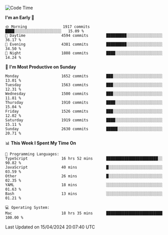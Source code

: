 <!--START_SECTION:waka-->
![Code Time](http://img.shields.io/badge/Code%20Time-3%2C874%20hrs%206%20mins-blue)

**I'm an Early 🐤** 

```text
🌞 Morning                1917 commits        ████░░░░░░░░░░░░░░░░░░░░░   15.09 % 
🌆 Daytime                4594 commits        █████████░░░░░░░░░░░░░░░░   36.17 % 
🌃 Evening                4381 commits        █████████░░░░░░░░░░░░░░░░   34.50 % 
🌙 Night                  1808 commits        ████░░░░░░░░░░░░░░░░░░░░░   14.24 % 
```
📅 **I'm Most Productive on Sunday** 

```text
Monday                   1652 commits        ███░░░░░░░░░░░░░░░░░░░░░░   13.01 % 
Tuesday                  1563 commits        ███░░░░░░░░░░░░░░░░░░░░░░   12.31 % 
Wednesday                1500 commits        ███░░░░░░░░░░░░░░░░░░░░░░   11.81 % 
Thursday                 1910 commits        ████░░░░░░░░░░░░░░░░░░░░░   15.04 % 
Friday                   1526 commits        ███░░░░░░░░░░░░░░░░░░░░░░   12.02 % 
Saturday                 1919 commits        ████░░░░░░░░░░░░░░░░░░░░░   15.11 % 
Sunday                   2630 commits        █████░░░░░░░░░░░░░░░░░░░░   20.71 % 
```


📊 **This Week I Spent My Time On** 

```text
💬 Programming Languages: 
TypeScript               16 hrs 52 mins      ███████████████████████░░   90.82 % 
JavaScript               40 mins             █░░░░░░░░░░░░░░░░░░░░░░░░   03.59 % 
Other                    26 mins             █░░░░░░░░░░░░░░░░░░░░░░░░   02.35 % 
YAML                     18 mins             ░░░░░░░░░░░░░░░░░░░░░░░░░   01.63 % 
Bash                     13 mins             ░░░░░░░░░░░░░░░░░░░░░░░░░   01.21 % 

💻 Operating System: 
Mac                      18 hrs 35 mins      █████████████████████████   100.00 % 
```


 Last Updated on 15/04/2024 20:07:40 UTC
<!--END_SECTION:waka-->
